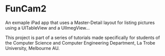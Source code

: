 FunCam2
=======

An exmaple iPad app that uses a Master-Detail layout for listing pictures using a UITableView and a UIImegView…

This project is part of a series of tutorials made specifically for students of the Computer Science and Computer Engineering Department, La Trobe University, Melbourne AU.
